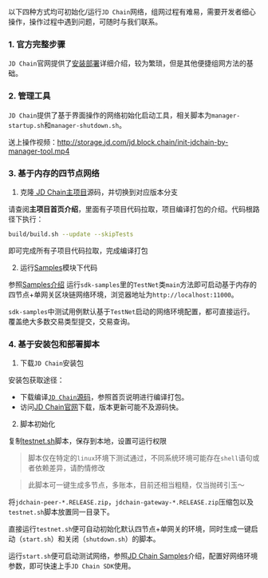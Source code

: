 以下四种方式均可初始化/运行`JD Chain`网络，组网过程有难易，需要开发者细心操作，操作过程中遇到问题，可随时与我们联系。

### 1. 官方完整步骤

`JD Chain`官网提供了[安装部署](http://ledger.jd.com/setup.html)详细介绍，较为繁琐，但是其他便捷组网方法的基础。

### 2. 管理工具

`JD Chain`提供了基于界面操作的网络初始化启动工具，相关脚本为`manager-startup.sh`和`manager-shutdown.sh`。

送上操作视频：http://storage.jd.com/jd.block.chain/init-jdchain-by-manager-tool.mp4

### 3. 基于内存的四节点网络

1. 克隆[ JD Chain主项目](https://github.com/blockchain-jd-com/jdchain)源码，并切换到对应版本分支

请查阅**主项目首页介绍**，里面有子项目代码拉取，项目编译打包的介绍。代码根路径下执行：
```bash
build/build.sh --update --skipTests
```
即可完成所有子项目代码拉取，完成编译打包


2. 运行[Samples](https://github.com/blockchain-jd-com/jdchain/tree/master/samples)模块下代码

参照[Samples介绍](https://github.com/blockchain-jd-com/jdchain/tree/master/samples)
运行`sdk-samples`里的`TestNet`类`main`方法即可启动基于内存的四节点+单网关区块链网络环境，浏览器地址为`http://localhost:11000`。

`sdk-samples`中测试用例默认基于`TestNet`启动的网络环境配置，都可直接运行。覆盖绝大多数交易类型提交，交易查询。

###  4. 基于安装包和部署脚本

1. 下载`JD Chain`安装包

安装包获取途径：

- 下载编译[`JD Chain`源码](https://github.com/blockchain-jd-com/jdchain)，参照首页说明进行编译打包。
- 访问[JD Chain官网](http://ledger.jd.com/downloadapps.html)下载，版本更新可能不及源码快。

2. 脚本初始化

复制[testnet.sh](scripts/testnet.sh)脚本，保存到本地，设置可运行权限

> 脚本仅在特定的`linux`环境下测试通过，不同系统环境可能存在`shell`语句或者依赖差异，请酌情修改

> 此脚本可一键生成多节点，多账本，目前还相当粗糙，仅当抛砖引玉～

将`jdchain-peer-*.RELEASE.zip`，`jdchain-gateway-*.RELEASE.zip`压缩包以及`testnet.sh`脚本放置同一目录下。

直接运行`testnet.sh`便可自动初始化默认四节点+单网关的环境，同时生成一键启动（`start.sh`）和关闭（`shutdown.sh`）的脚本。

运行`start.sh`便可启动测试网络，参照[JD Chain Samples](https://github.com/blockchain-jd-com/jdchain/tree/master/samples)介绍，配置好网络环境参数，即可快速上手`JD Chain SDK`使用。
